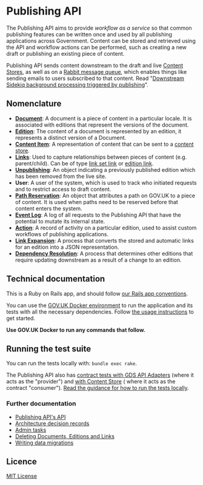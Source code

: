 # Publishing API

The Publishing API aims to provide _workflow as a service_ so that common publishing features can be written once and used by all publishing applications across Government. Content can be stored and retrieved using the API and workflow actions can be performed, such as creating a new draft or publishing an existing piece of content.

Publishing API sends content downstream to the draft and live [Content Stores][content-store], as well as on a [Rabbit message queue](docs/rabbitmq.md), which enables things like sending emails to users subscribed to that content. Read "[Downstream Sidekiq background processing triggered by publishing](https://docs.publishing.service.gov.uk/manual/architecture-deep-dive.html#downstream-sidekiq-background-processing-triggered-by-publishing)".

## Nomenclature

- [**Document**](docs/model.md#document): A document is a piece of content in a particular locale. It is associated with editions that represent the versions of the document.
- [**Edition**](docs/model.md#edition): The content of a document is represented by an edition, it represents a distinct version of a Document.
- [**Content Item**][content-store-field-documentation]: A representation of content that can be sent to a [content store][content-store].
- [**Links**](docs/model.md#linking): Used to capture relationships between pieces of content (e.g. parent/child). Can be of type [link set link][link-set-link] or [edition link][edition-link].
- [**Unpublishing**](docs/model.md#unpublishing): An object indicating a previously published edition which has been removed from the live site.
- **User**: A user of the system, which is used to track who initiated requests and to restrict access to draft content.
- [**Path Reservation**](docs/model.md#pathreservation): An object that attributes a path on GOV.UK to a piece of content. It is used when paths need to be reserved before that content enters the system.
- [**Event Log**](docs/model.md#event): A log of all requests to the Publishing API that have the potential to mutate its internal state.
- [**Action**](docs/model.md#action): A record of activity on a particular edition, used to assist custom workflows of publishing applications.
- [**Link Expansion**](docs/link-expansion.md): A process that converts the stored and automatic links for an edition into a JSON representation.
- [**Dependency Resolution**](docs/dependency-resolution.md): A process that determines other editions that require updating downstream as a result of a change to an edition.

## Technical documentation

This is a Ruby on Rails app, and should follow [our Rails app conventions](https://docs.publishing.service.gov.uk/manual/conventions-for-rails-applications.html).

You can use the [GOV.UK Docker environment](https://github.com/alphagov/govuk-docker) to run the application and its tests with all the necessary dependencies. Follow [the usage instructions](https://github.com/alphagov/govuk-docker#usage) to get started.

**Use GOV.UK Docker to run any commands that follow.**

## Running the test suite

You can run the tests locally with: `bundle exec rake`.

The Publishing API also has [contract tests with GDS API Adapters](https://docs.publishing.service.gov.uk/manual/pact-testing.html) (where it acts as the "provider") and [with Content Store](https://docs.publishing.service.gov.uk/manual/pact-testing.html#special-cases-and-tech-debt) ( where it acts as the contract "consumer"). [Read the guidance for how to run the tests locally](https://docs.publishing.service.gov.uk/manual/pact-testing.html#running-pact-tests-locally).

### Further documentation

- [Publishing API's API](docs/api.md)
- [Architecture decision records](docs/arch)
- [Admin tasks](docs/admin-tasks.md)
- [Deleting Documents, Editions and Links](docs/deleting-content.md)
- [Writing data migrations](docs/data-migration.md)

## Licence

[MIT License](LICENSE)

[content-store]: https://github.com/alphagov/content-store
[content-store-field-documentation]: https://github.com/alphagov/content-store/blob/master/docs/content_item_fields.md
[link-set-link]: docs/link-expansion.md#patch-link-set---link-set-links
[edition-link]: docs/link-expansion.md#put-content---edition-links
[contributing]: CONTRIBUTING.md
